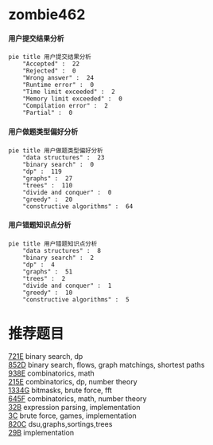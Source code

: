 # zombie462

<!-- tabs:start -->



#### **用户提交结果分析**

```mermaid
pie title 用户提交结果分析
    "Accepted" :  22
    "Rejected" :  0
    "Wrong answer" :  24
    "Runtime error" :  0
    "Time limit exceeded" :  2
    "Memory limit exceeded" :  0
    "Compilation error" :  2
    "Partial" :  0
```

#### **用户做题类型偏好分析**

```mermaid
pie title 用户做题类型偏好分析
    "data structures" :  23
    "binary search" :  0
    "dp" :  119
    "graphs" :  27
    "trees" :  110
    "divide and conquer" :  0
    "greedy" :  20
    "constructive algorithms" :  64
```
#### **用户错题知识点分析**

```mermaid
pie title 用户错题知识点分析
    "data structures" :  8
    "binary search" :  2
    "dp" :  4
    "graphs" :  51
    "trees" :  2
    "divide and conquer" :  1
    "greedy" :  10
    "constructive algorithms" :  5
```



<!-- tabs:end -->
# 推荐题目
[721E](https://codeforces.com/contest/721/problem/E)		binary search,
                        dp		  
[852D](https://codeforces.com/contest/852/problem/D)		binary search,
                        flows,
                        graph matchings,
                        shortest paths		  
[938E](https://codeforces.com/contest/938/problem/E)		combinatorics,
                        math		  
[215E](https://codeforces.com/contest/215/problem/E)		combinatorics,
                        dp,
                        number theory		  
[1334G](https://codeforces.com/contest/1334/problem/G)		bitmasks,
                        brute force,
                        fft		  
[645F](https://codeforces.com/contest/645/problem/F)		combinatorics,
                        math,
                        number theory		  
[32B](https://codeforces.com/contest/32/problem/B)		expression parsing,
                        implementation		  
[3C](https://codeforces.com/contest/3/problem/C)		brute force,
                        games,
                        implementation		  
[820C](https://codeforces.com/contest/820/problem/C)		dsu,graphs,sortings,trees		  
[29B](https://codeforces.com/contest/29/problem/B)		implementation		  
